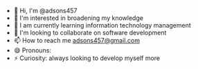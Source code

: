 - 👋 Hi, I'm @adsons457
- 👀 I'm interested in broadening my knowledge
- 🌱 I am currently learning information technology management
- 💞️ I'm looking to collaborate on software development 
- 📫 How to reach me  adsons457@gmail.com
- 😄 Pronouns:
- ⚡ Curiosity: always looking to develop myself more

<!---
adsons457/adsons457 is a ✨ special ✨ repository because its `README.md` (this file) appears on your GitHub profile.
You can click the Preview link to take a look at your changes.
--->
